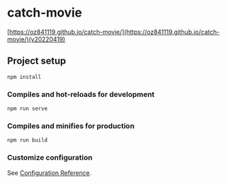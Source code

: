 # catch-movie

[https://oz841119.github.io/catch-movie/](https://oz841119.github.io/catch-movie/)(v20220419)

## Project setup
```
npm install
```

### Compiles and hot-reloads for development
```
npm run serve
```

### Compiles and minifies for production
```
npm run build
```

### Customize configuration
See [Configuration Reference](https://cli.vuejs.org/config/).
